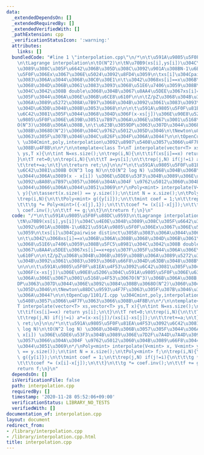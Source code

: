 ```yaml
---
data:
  _extendedDependsOn: []
  _extendedRequiredBy: []
  _extendedVerifiedWith: []
  _pathExtension: cpp
  _verificationStatusIcon: ':warning:'
  attributes:
    links: []
  bundledCode: "#line 1 \"interpolation.cpp\"\n/*\n\t\u591A\u9805\u5F0F\u88DC\u9593\
    \n\tLagrange interpolation\n\tO(N^2)\n\tN\u70B9(xs[i],ys[i])\u304C\u4E0E\u3048\
    \u3089\u308C\u305F\u6642\u306B\u305D\u308C\u3092\u901A\u308BN-1\u6B21\u591A\u9805\
    \u5F0F\u306Ex\u3067\u306E\u5024\u3092\u8FD4\u3059\n\txs[i]\u304Cpairwise distinct\u3058\
    \u3083\u306A\u3044\u3068\u30C0\u30E1\n\t\u3042\u3068xs[i]==x\u306B\u306A\u308B\
    \u3068\u304D\u306B\u3061\u3083\u3093\u3068\u51E6\u7406\u3059\u308B\u5FC5\u8981\
    \u304C\u3042\u308B double\u3068\u304B\u3067\u8AA4\u5DEE\u3067xs[i]==x+eps\u307F\
    \u305F\u3044\u306A\u306E\u306B\u6CE8\u610F\n\n\tZ/pZ\u3068\u304B\u306B\u3059\u308B\
    \u306A\u3089\u5272\u308A\u7B97\u3068\u304B\u3092\u3061\u3083\u3093\u3068\u66F8\
    \u304D\u63DB\u3048\u308B\u3053\u3068\n\n\n\t\u591A\u9805\u5F0F\u81EA\u4F53\u3092\
    \u6C42\u3081\u305F\u3044\u3068\u304D\u306F(x-xs[j])\u306E\u90E8\u5206\u304C\u591A\
    \u9805\u5F0F\u306E\u639B\u3051\u7B97\u306A\u306E\u3067\u3001\u5168\u4F53\u3067\
    O(N^3)\u306B\u306A\u308B,\n\t\u623B\u3059DP\u3063\u307D\u3044\u306E\u3092\u3084\
    \u308B\u3068O(N^2)\u3060\u304C\u9762\u5012\u305D\u3046\n\tNewton\u88DC\u9593\u4F7F\
    \u3063\u305F\u307B\u3046\u304C\u826F\u304F\u306A\u3044?\n\n\tOpenCup/1101/I.cpp\
    \ \u304Cmint,poly,interpolation\u3092\u8907\u5408\u3057\u3066\u4F7F\u3063\u3066\
    \u308B\u4F8B\n\n*/\n\ntemplate<class T>\nT interpolate(vector<T> xs,vector<T>\
    \ ys,T x){\n\tint N=xs.size();\n\trep(i,N){\n\t\tif(xs[i]==x) return ys[i];\n\t\
    }\n\tT ret=0;\n\trep(i,N){\n\t\tT a=ys[i];\n\t\trep(j,N) if(j!=i) a*=(x-xs[j])/(xs[i]-xs[j]);\n\
    \t\tret+=a;\n\t}\n\treturn ret;\n}\n\n/*\n\t\u591A\u9805\u5F0F\u81EA\u4F53\u3092\
    \u6C42\u3081\u308B O(N^3 log N)\n\tO(N^2 log N) \u3068\u304B\u306B\u3057\u305F\
    \u3044\u306A\u3089(x - x[i]) \u306E\u5DE6\u53F3\u304B\u3089\u306E\u7D2F\u7A4D\u7A4D\
    \u3092\u8A08\u7B97\u3057\u3066\u304A\u304F \u9762\u5012\u3060\u304B\u3089\u66F8\
    \u3044\u3066\u306A\u3044\u3051\u3069\n*/\nPoly<mint> interpolate(V<mint> x, V<mint>\
    \ y){\n\tassert(x.size() == y.size());\n\tint N = x.size();\n\tPoly<mint> f;\n\
    \trep(i,N){\n\t\tPoly<mint> g({y[i]});\n\t\tmint coef = 1;\n\t\trep(j,N) if(j!=i){\n\
    \t\t\tg *= Poly<mint>({-x[j],1});\n\t\t\tcoef *= (x[i]-x[j]);\n\t\t}\n\t\tg *=\
    \ coef.inv();\n\t\tf += g;\n\t}\n\treturn f;\n}\n"
  code: "/*\n\t\u591A\u9805\u5F0F\u88DC\u9593\n\tLagrange interpolation\n\tO(N^2)\n\
    \tN\u70B9(xs[i],ys[i])\u304C\u4E0E\u3048\u3089\u308C\u305F\u6642\u306B\u305D\u308C\
    \u3092\u901A\u308BN-1\u6B21\u591A\u9805\u5F0F\u306Ex\u3067\u306E\u5024\u3092\u8FD4\
    \u3059\n\txs[i]\u304Cpairwise distinct\u3058\u3083\u306A\u3044\u3068\u30C0\u30E1\
    \n\t\u3042\u3068xs[i]==x\u306B\u306A\u308B\u3068\u304D\u306B\u3061\u3083\u3093\
    \u3068\u51E6\u7406\u3059\u308B\u5FC5\u8981\u304C\u3042\u308B double\u3068\u304B\
    \u3067\u8AA4\u5DEE\u3067xs[i]==x+eps\u307F\u305F\u3044\u306A\u306E\u306B\u6CE8\
    \u610F\n\n\tZ/pZ\u3068\u304B\u306B\u3059\u308B\u306A\u3089\u5272\u308A\u7B97\u3068\
    \u304B\u3092\u3061\u3083\u3093\u3068\u66F8\u304D\u63DB\u3048\u308B\u3053\u3068\
    \n\n\n\t\u591A\u9805\u5F0F\u81EA\u4F53\u3092\u6C42\u3081\u305F\u3044\u3068\u304D\
    \u306F(x-xs[j])\u306E\u90E8\u5206\u304C\u591A\u9805\u5F0F\u306E\u639B\u3051\u7B97\
    \u306A\u306E\u3067\u3001\u5168\u4F53\u3067O(N^3)\u306B\u306A\u308B,\n\t\u623B\u3059\
    DP\u3063\u307D\u3044\u306E\u3092\u3084\u308B\u3068O(N^2)\u3060\u304C\u9762\u5012\
    \u305D\u3046\n\tNewton\u88DC\u9593\u4F7F\u3063\u305F\u307B\u3046\u304C\u826F\u304F\
    \u306A\u3044?\n\n\tOpenCup/1101/I.cpp \u304Cmint,poly,interpolation\u3092\u8907\
    \u5408\u3057\u3066\u4F7F\u3063\u3066\u308B\u4F8B\n\n*/\n\ntemplate<class T>\n\
    T interpolate(vector<T> xs,vector<T> ys,T x){\n\tint N=xs.size();\n\trep(i,N){\n\
    \t\tif(xs[i]==x) return ys[i];\n\t}\n\tT ret=0;\n\trep(i,N){\n\t\tT a=ys[i];\n\
    \t\trep(j,N) if(j!=i) a*=(x-xs[j])/(xs[i]-xs[j]);\n\t\tret+=a;\n\t}\n\treturn\
    \ ret;\n}\n\n/*\n\t\u591A\u9805\u5F0F\u81EA\u4F53\u3092\u6C42\u3081\u308B O(N^3\
    \ log N)\n\tO(N^2 log N) \u3068\u304B\u306B\u3057\u305F\u3044\u306A\u3089(x -\
    \ x[i]) \u306E\u5DE6\u53F3\u304B\u3089\u306E\u7D2F\u7A4D\u7A4D\u3092\u8A08\u7B97\
    \u3057\u3066\u304A\u304F \u9762\u5012\u3060\u304B\u3089\u66F8\u3044\u3066\u306A\
    \u3044\u3051\u3069\n*/\nPoly<mint> interpolate(V<mint> x, V<mint> y){\n\tassert(x.size()\
    \ == y.size());\n\tint N = x.size();\n\tPoly<mint> f;\n\trep(i,N){\n\t\tPoly<mint>\
    \ g({y[i]});\n\t\tmint coef = 1;\n\t\trep(j,N) if(j!=i){\n\t\t\tg *= Poly<mint>({-x[j],1});\n\
    \t\t\tcoef *= (x[i]-x[j]);\n\t\t}\n\t\tg *= coef.inv();\n\t\tf += g;\n\t}\n\t\
    return f;\n}\n"
  dependsOn: []
  isVerificationFile: false
  path: interpolation.cpp
  requiredBy: []
  timestamp: '2020-11-28 05:52:06+09:00'
  verificationStatus: LIBRARY_NO_TESTS
  verifiedWith: []
documentation_of: interpolation.cpp
layout: document
redirect_from:
- /library/interpolation.cpp
- /library/interpolation.cpp.html
title: interpolation.cpp
---
```

